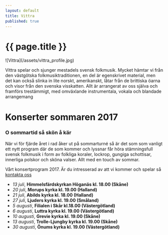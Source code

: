 ```yaml
---
layout: default
title: Vittra
published: true
---
```

<div>
  <h1 class="page-title">{{ page.title }}</h1>
</div>
![Vittra](/assets/vittra_profile.jpg)

Vittra spelar och sjunger mestadels svensk folkmusik. Mycket hämtar vi från den västgötska folkmusiktraditionen, en del är egenskrivet material, men det kan också slinka in lite norskt, amerikanskt, låtar från de brittiska öarna och visor från den svenska visskatten. Allt är arrangerat av oss själva och framförs trestämmigt, med omväxlande instrumentala, vokala och blandade arrangemang

# Konserter sommaren 2017
### O sommartid så skön å kär
När vi för fjärde året i rad åker ut på sommarturné så är det som som vanligt ett nytt program där de som kommer och lyssnar får höra stämningsfull svensk folkmusik i form av folkliga koraler, lockrop, gungiga schottisar, innerliga polskor och sköna valser. Allt med en touch av sommar.

Vårt konsertprogram 2017. Är du intresserad av att vi kommer och spelar så [kontakta oss](/kontakt)
* *13 juli*, **Himmelsfärdskyrkan Höganäs kl. 18.00 (Skåne)** 
* *20 juli*, **Morups kyrka kl. 19.00 (Halland)**
* *21 juli*, **Abilds kyrka kl. 18.00 (Halland)**
* *27 juli*, **Ljuders kyrka kl. 19.00 (Småland)**
* *5 augusti*, **Filialen i Skår kl.18.00 (Västergötland)**
* *6  augusti*, **Luttra kyrka kl. 19.00 (Västergötland)** 
* *10 augusti*, **Grevie kyrka kl. 19.00 (Skåne)**
* *13 augusti*, **Trolle-Ljungby kyrka kl. 19.00 (Skåne)**
* *30 augusti*, **Önums kyrka kl. 19.00 (Västergötland)**

